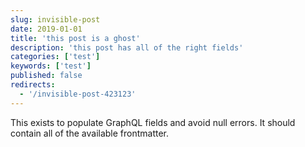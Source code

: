 ```yaml
---
slug: invisible-post
date: 2019-01-01
title: 'this post is a ghost'
description: 'this post has all of the right fields'
categories: ['test']
keywords: ['test']
published: false
redirects:
  - '/invisible-post-423123'
---
```


This exists to populate GraphQL fields and avoid null errors. It should contain all of the available frontmatter.
